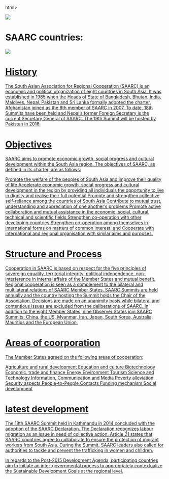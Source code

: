 html>
<head>
<link rel="stylesheet" type="text/css" href=".css">
</head>
<body>

<img  src="download (3).jpg">
<h1>SAARC countries:</h1>
<a href="download (3).jpg">
<img src="flags-south-asian-countries-vector-15441091.jpg">



<div class="body">
<h1>History</h1>
The South Asian Association for Regional Cooperation (SAARC) is an economic and political organization of eight countries in South Asia. It was established in 1985 when the Heads of State of Bangladesh, Bhutan, India, Maldives, Nepal, Pakistan and Sri Lanka formally adopted the charter. Afghanistan joined as the 8th member of SAARC in 2007. To date, 18th Summits have been held and Nepal’s former Foreign Secretary is the current Secretary General of SAARC. The 19th Summit will be hosted by Pakistan in 2016.<br>
<h1>Objectives</h1>SAARC aims to promote economic growth, social progress and cultural development within the South Asia region. The objectives of SAARC, as defined in its charter, are as follows:

Promote the welfare of the peoples of South Asia and improve their quality of life
Accelerate economic growth, social progress and cultural development in the region by providing all individuals the opportunity to live in dignity and realise their full potential
Promote and strengthen collective self-reliance among the countries of South Asia
Contribute to mutual trust, understanding and appreciation of one another’s problems
Promote active collaboration and mutual assistance in the economic, social, cultural, technical and scientific fields
Strengthen co-operation with other developing countries
Strengthen co-operation among themselves in international forms on matters of common interest; and
Cooperate with international and regional organisation with similar aims and purposes.
<h1>Structure and Process</h1>Cooperation in SAARC is based on respect for the five principles of sovereign equality, territorial integrity, political independence, non-interference in internal affairs of the Member States and mutual benefit. Regional cooperation is seen as a complement to the bilateral and multilateral relations of SAARC Member States. SAARC Summits are held annually and the country hosting the Summit holds the Chair of the Association. Decisions are made on an unanimity basis while bilateral and contentious issues are excluded from the deliberations of SAARC. In addition to the eight Member States, nine Observer States join SAARC Summits: China, the US, Myanmar, Iran, Japan, South Korea, Australia, Mauritius and the European Union.
<h1>Areas of coorporation</h1>The Member States agreed on the following areas of cooperation:

Agriculture and rural development
Education and culture
Biotechnology
Economic, trade and finance
Energy
Environment
Tourism
Science and Technology
Information, Communication and Media
Poverty alleviation
Security aspects
People-to-People Contacts
Funding mechanism
Social development
<h1>latest development</h1>The 18th SAARC Summit held in Kathmandu in 2014 concluded with the adoption of the SAARC Declaration. The Declaration recognizes labour migration as an issue in need of collective action. Article 21 states that SAARC countries agree to collaborate to ensure the protection of migrant workers from South Asia. During the Summit, SAARC leaders also called for authorities to tackle and prevent the trafficking in women and children.

In regards to the Post-2015 Development Agenda, participating countries aim to initiate an inter-governmental process to appropriately contextualize the Sustainable Development Goals at the regional level.
<h1></h1>
</div
</body>



</html>
